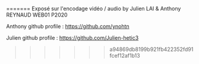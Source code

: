 
=======
Exposé sur l'encodage vidéo / audio by Julien LAI & Anthony REYNAUD WEB01 P2020

Anthony github profile : https://github.com/ynohtn

Julien github profile : https://github.com/Julien-hetic3
>>>>>>> a94869db8199b921fb422352fd91fcef12af1b13
